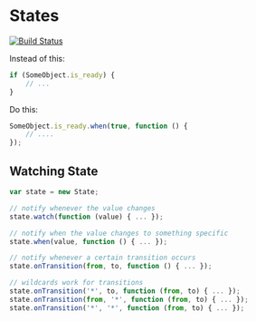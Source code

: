 # States

[![Build Status](https://secure.travis-ci.org/joshwnj/States.png)](http://travis-ci.org/joshwnj/States)

Instead of this:

```js
if (SomeObject.is_ready) {
    // ...
}
```

Do this:

```js
SomeObject.is_ready.when(true, function () {
    // ....
});
```

## Watching State

```js
var state = new State;

// notify whenever the value changes
state.watch(function (value) { ... });

// notify when the value changes to something specific 
state.when(value, function () { ... });

// notify whenever a certain transition occurs
state.onTransition(from, to, function () { ... });

// wildcards work for transitions
state.onTransition('*', to, function (from, to) { ... });
state.onTransition(from, '*', function (from, to) { ... });
state.onTransition('*', '*', function (from, to) { ... });
```

